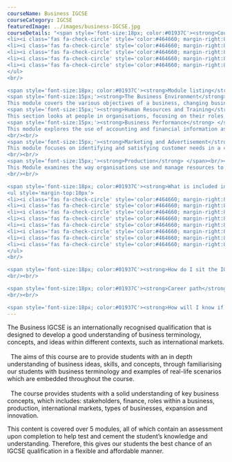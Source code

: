 ```yaml
---
courseName: Business IGCSE
courseCategory: IGCSE
featuredImage: ../images/business-IGCSE.jpg
courseDetails: "<span style='font-size:18px; color:#01937C'><strong>Course Fees</strong></span><br/><br/> This course comes as part of a package where access to 4 IGCSEs is given for the price of £1500, these include English, Physics, Maths and Business Studies. Students can make payment using one of the following methods<br/><ul style='margin-top:10px'>
<li><i class='fas fa-check-circle' style='color:#464660; margin-right:8px'></i>  Credit or debit card</li>
<li><i class='fas fa-check-circle' style='color:#464660; margin-right:8px'></i>  Bank transfer</li>
<li><i class='fas fa-check-circle' style='color:#464660; margin-right:8px'></i>  Interest free monthly instalments</li>
<li><i class='fas fa-check-circle' style='color:#464660; margin-right:8px'></i>  Paypal</li>
<li><i class='fas fa-check-circle' style='color:#464660; margin-right:8px'></i>  Western Union</li>
</ul> 
<br/>

<span style='font-size:18px; color:#01937C'><strong>Module listing</strong></span><br/><br/>
<span style='font-size:15px;'><strong>The Business Environment</strong></span> <br/><br/>
This module covers the various objectives of a business, changing business environments and criteria for judging success. The focus is on the importance of having clear business objectives and how the business environment provides opportunities for, and imposes constraints upon, the pursuit of these objectives.<br/><br/>
<span style='font-size:15px;'><strong>Human Resources and Training</strong> </span> <br/><br/>
This section looks at people in organisations, focusing on their roles, relationships and management in business.<br/><br/>
<span style='font-size:15px;'><strong>Business Performance</strong> </span><br/><br/>
This module explores the use of accounting and financial information as an aid to decision making.
<br/><br/>
<span style='font-size:15px;'><strong>Marketing and Advertisement</strong> </span><br/><br/>
This module focuses on identifying and satisfying customer needs in a changing and competitive international environment.
<br/><br/>
<span style='font-size:15px;'><strong>Production</strong> </span><br/><br/>
This Module examines the way organisations use and manage resources to produce goods and services.
<br/><br/>

<span style='font-size:18px; color:#01937C'><strong>What is included in the cost of my course?</strong></span>
<ul style='margin-top:10px'>
<li><i class='fas fa-check-circle' style='color:#464660; margin-right:8px'></i>  All course material, including online modules and past exam papers.</li>
<li><i class='fas fa-check-circle' style='color:#464660; margin-right:8px'></i>  Personal tutor support with 1-2-1 Skype sessions</li>
<li><i class='fas fa-check-circle' style='color:#464660; margin-right:8px'></i>  Dedicated student support</li>
<li><i class='fas fa-check-circle' style='color:#464660; margin-right:8px'></i>  Access to an online social learning forum</li>
<li><i class='fas fa-check-circle' style='color:#464660; margin-right:8px'></i>  Assignment marking and feedback</li>
<li><i class='fas fa-check-circle' style='color:#464660; margin-right:8px'></i>  FREE NUS Extra card worth £19.90</li>
<li><i class='fas fa-check-circle' style='color:#464660; margin-right:8px'></i> FREE laptop</li>
<li><i class='fas fa-check-circle' style='color:#464660; margin-right:8px'></i> Free CV writing help on completion of the course.</li>
</ul> 
<br/>

<span style='font-size:18px; color:#01937C'><strong>How do I sit the IGCSE Exam?</strong></span><br/><br/> Approximately 6 months before an exam date, Students should book their place at an exam centre to take the Edexcel IGCSE Business Studies (4BS1) qualification exam.The exam centre could be a private exam centre or a school or college that is also submitting its own students for the exam.Edexcel publish a list of exam centres that accept private candidates. This won’t cover every available centre, so if there’s nothing shown in your area, we recommend contacting local schools and colleges directly.Exam fees are not included in the course cost as they are paid directly to the exam centre. They will vary depending on which centre you choose.
<br/><br/>

<span style='font-size:18px; color:#01937C'><strong>Career path</strong></span><br/><br/> Upon completing this course, students will now have the foundations and fundamental knowledge needed to develop their Business skills further. This could be through enrolling in another one of our business-related courses, such as Level 4&5 Business and Management. Job roles associated with Business include: Managers, Marketers, Sales team member, Sales analyst, and Product management.
<br/><br/>

<span style='font-size:18px; color:#01937C'><strong>How will I know if I am eligible to complete an IGCSE?</strong></span><br/><br/> The typical age at which people choose to complete the IGCES’s is 14 to 16, but anyone over the age of 14 can enrol onto this course. You also do not need any previous qualifications to be eligible for this course."
---
```

The Business IGCSE is an internationally recognised qualification that is designed to develop a good understanding of business terminology, concepts, and ideas within different contexts, such as international markets.
<br/><br/>
  <i class="fas fa-check-circle" style="color:#464660; margin-right:8px"></i>   The aims of this course are to provide students with an in depth understanding of business ideas, skills, and concepts, through familiarising our students with business terminology and examples of real-life scenarios which are embedded throughout the course.
  <br/><br/>
  <i class="fas fa-check-circle" style="color:#464660; margin-right:8px"></i>   The course provides students with a solid understanding of key business concepts, which includes: stakeholders, finance, roles within a business, production, international markets, types of businesses, expansion and innovation.

This content is covered over 5 modules, all of which contain an assessment upon completion to help test and cement the student’s knowledge and understanding. Therefore, this gives our students the best chance of an IGCSE qualification in a flexible and affordable manner.